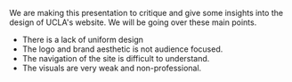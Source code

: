 We are making this presentation to critique and give some insights into the design of UCLA's website. We will be going over these main points.
<br>
<ul>
  <li>There is a lack of uniform design</li>
  <li>The logo and brand aesthetic is not audience focused.</li>
  <li>The navigation of the site is difficult to understand.</li>
  <li>The visuals are very weak and non-professional.</li>
</ul>
